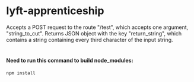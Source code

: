 # lyft-apprenticeship

Accepts a POST request to the route "/test", which accepts one argument, "string_to_cut".
Returns JSON object with the key "return_string", which contains a string containing every third character of the input string.
#
#
#### Need to run this command to build node_modules:
```javascript
npm install
```
